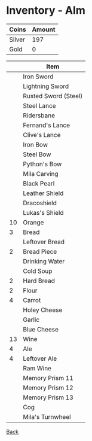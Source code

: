 # Inventory - Alm

| Coins  | Amount |
| ------ | ------ |
| Silver | 197    |
| Gold   | 0      |

| <!-- --> | Item                 |
| -------- | -------------------- |
|          | Iron Sword           |
|          | Lightning Sword      |
|          | Rusted Sword (Steel) |
|          | Steel Lance          |
|          | Ridersbane           |
|          | Fernand's Lance      |
|          | Clive's Lance        |
|          | Iron Bow             |
|          | Steel Bow            |
|          | Python's Bow         |
|          | Mila Carving         |
|          | Black Pearl          |
|          | Leather Shield       |
|          | Dracoshield          |
|          | Lukas's Shield       |
| 10       | Orange               |
| 3        | Bread                |
|          | Leftover Bread       |
| 2        | Bread Piece          |
|          | Drinking Water       |
|          | Cold Soup            |
| 2        | Hard Bread           |
| 2        | Flour                |
| 4        | Carrot               |
|          | Holey Cheese         |
|          | Garlic               |
|          | Blue Cheese          |
| 13       | Wine                 |
| 4        | Ale                  |
| 4        | Leftover Ale         |
|          | Ram Wine             |
|          | Memory Prism 11      |
|          | Memory Prism 12      |
|          | Memory Prism 13      |
|          | Cog                  |
|          | Mila's Turnwheel     |

[Back](README.md)

